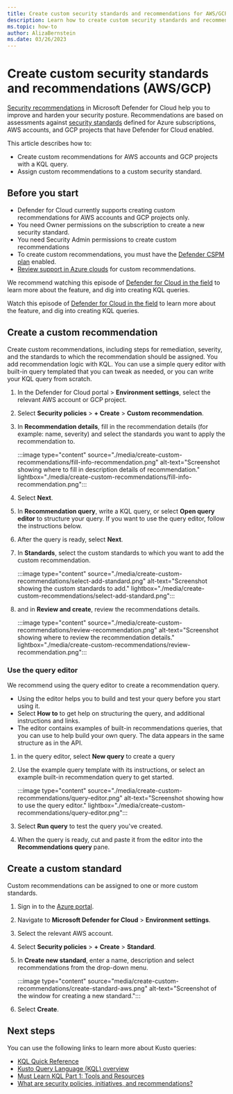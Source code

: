 ```yaml
---
title: Create custom security standards and recommendations for AWS/GCP resources in Microsoft Defender for Cloud
description: Learn how to create custom security standards and recommendations for AWS/GCP resources in Microsoft Defender for Cloud
ms.topic: how-to
author: AlizaBernstein
ms.date: 03/26/2023
---
```


# Create custom security standards and recommendations (AWS/GCP)

[Security recommendations](security-policy-concept.md) in Microsoft Defender for Cloud help you to improve and harden your security posture. Recommendations are based on assessments against [security standards](security-policy-concept.md) defined for Azure subscriptions, AWS accounts, and GCP projects that have Defender for Cloud enabled.




This article describes how to:

- Create custom recommendations for AWS accounts and GCP projects with a KQL query.
- Assign custom recommendations to a custom security standard.


## Before you start

- Defender for Cloud currently supports creating custom recommendations for AWS accounts and GCP projects only.
- You need Owner permissions on the subscription to create a new security standard.
- You need Security Admin permissions to create custom recommendations
- To create custom recommendations, you must have the [Defender CSPM plan](concept-cloud-security-posture-management.md) enabled.
- [Review support in Azure clouds](support-matrix-cloud-environment.md) for custom recommendations.


We recommend watching this episode of [Defender for Cloud in the field](https://techcommunity.microsoft.com/t5/microsoft-defender-for-cloud/creating-custom-recommendations-amp-standards-for-aws-gcp/ba-p/3810248) to learn more about the feature, and dig into creating KQL queries.



Watch this episode of [Defender for Cloud in the field](https://techcommunity.microsoft.com/t5/microsoft-defender-for-cloud/creating-custom-recommendations-amp-standards-for-aws-gcp/ba-p/3810248) to learn more about the feature, and dig into creating KQL queries.


## Create a custom recommendation 

Create custom recommendations, including steps for remediation, severity, and the standards to which the recommendation should be assigned. You add recommendation logic with KQL. You can use a simple query editor with built-in query templated that you can tweak as needed, or you can write your KQL query from scratch.

1. In the Defender for Cloud portal > **Environment settings**, select the relevant AWS account or GCP project.

1. Select **Security policies** > **+ Create** > **Custom recommendation**.

1. In **Recommendation details**, fill in the recommendation details (for example: name, severity) and select the standards you want to apply the recommendation to.

    :::image type="content" source="./media/create-custom-recommendations/fill-info-recommendation.png" alt-text="Screenshot showing where to fill in description details of recommendation." lightbox="./media/create-custom-recommendations/fill-info-recommendation.png":::

1. Select **Next**.
1. In **Recommendation query**, write a KQL query, or select **Open query editor** to structure your query. If you want to use the query editor, follow the instructions below.
1. After the query is ready, select **Next**.
1. In **Standards**, select the custom standards to which you want to add the custom recommendation.

    :::image type="content" source="./media/create-custom-recommendations/select-add-standard.png" alt-text="Screenshot showing the custom standards to add." lightbox="./media/create-custom-recommendations/select-add-standard.png":::

1. and in **Review and create**, review the recommendations details. 
    
    :::image type="content" source="./media/create-custom-recommendations/review-recommendation.png" alt-text="Screenshot showing where to review the recommendation details." lightbox="./media/create-custom-recommendations/review-recommendation.png":::

### Use the query editor

We recommend using the query editor to create a recommendation query.

- Using the editor helps you to build and test your query before you start using it.
- Select **How to** to get help on structuring the query, and additional instructions and links.
- The editor contains examples of built-in recommendations queries, that you can use to help build your own query. The data appears in the same structure as in the API. 

1. in the query editor, select **New query** to create a query
1. Use the example query template with its instructions, or select an example built-in recommendation query to get started.


    :::image type="content" source="./media/create-custom-recommendations/query-editor.png" alt-text="Screenshot showing how to use the query editor." lightbox="./media/create-custom-recommendations/query-editor.png":::

1. Select **Run query** to test the query you've created.
1. When the query is ready, cut and paste it from the editor into the **Recommendations query** pane.

## Create a custom standard

Custom recommendations can be assigned to one or more custom standards. 

1. Sign in to the [Azure portal](https://portal.azure.com/).

1. Navigate to **Microsoft Defender for Cloud** > **Environment settings**.

1. Select the relevant AWS account.

1. Select **Security policies** > **+ Create** > **Standard**.

1. In **Create new standard**, enter a name, description and select recommendations from the drop-down menu.

    :::image type="content" source="media/create-custom-recommendations/create-standard-aws.png" alt-text="Screenshot of the window for creating a new standard.":::

1. Select **Create**.

## Next steps

You can use the following links to learn more about Kusto queries:

- [KQL Quick Reference](/azure/data-explorer/kql-quick-reference) 
- [Kusto Query Language (KQL) overview](/azure/data-explorer/kusto/query/)
- [Must Learn KQL Part 1: Tools and Resources](https://rodtrent.substack.com/p/must-learn-kql-part-1-tools-and-resources) 
- [What are security policies, initiatives, and recommendations?](security-policy-concept.md)



